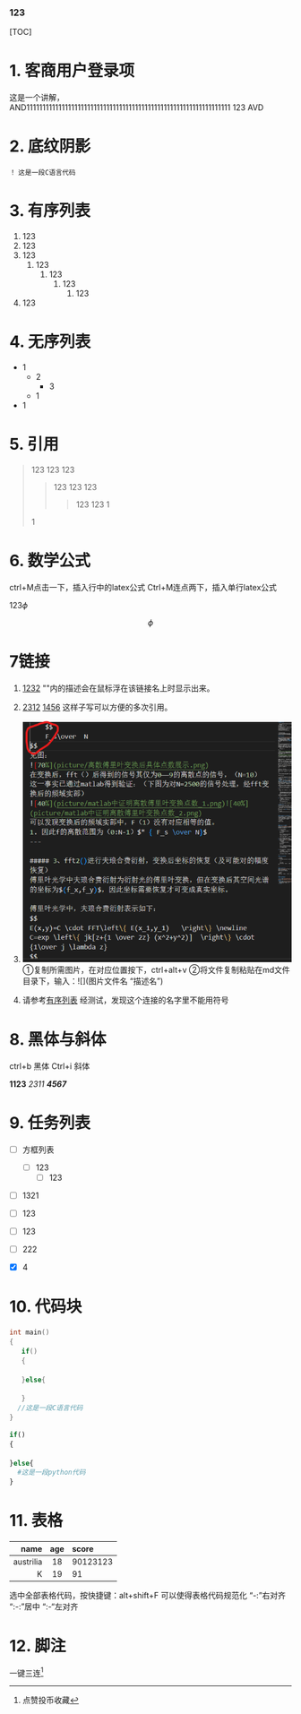 ### 123


[TOC]


# 1. 客商用户登录项
这是一个讲解，   
    AND1111111111111111111111111111111111111111111111111111111111111111
    123
    AVD   
# 2. 底纹阴影
`！`
`这是一段C语言代码`

# 3. 有序列表

1. 123
2. 123
3. 123
   1. 123
      1. 123
         1. 123
            1. 123
4. 123

# 4. 无序列表

- 1
  - 2
    - 3
  - 1
- 1


# 5. 引用

>123
123
123
>>123
123
123
>>>123
123
>>1
>
>1
 
# 6. 数学公式

ctrl+M点击一下，插入行中的latex公式
Ctrl+M连点两下，插入单行latex公式

123$\phi$

$$
\phi
$$

# 7链接

1. [1232](http://www.baidu.com "一个搜索引擎")
  ""内的描述会在鼠标浮在该链接名上时显示出来。

2. [2312][id]
  [1456][id]
  这样子写可以方便的多次引用。

  [id]: http://www.baidu.com "一个搜索引擎double"

3. ![](picture/latex公式插入符号对齐对比_1.png "一个截图，嘿嘿")
  ①复制所需图片，在对应位置按下，ctrl+alt+v
  ②将文件复制粘贴在md文件目录下，输入：![](图片文件名 “描述名”)

4. 请参考[有序列表](#7链接)
  经测试，发现这个连接的名字里不能用符号

# 8. 黑体与斜体
ctrl+b       黑体
Ctrl+i          斜体

**1123**
*2311*
***4567***

# 9. 任务列表

- [ ] 方框列表
  - [ ] 123
    - [ ] 123
- [ ] 1321
- [ ] 123
- [ ] 123
- [ ] 222
- [x] 4


# 10. 代码块

```c
int main()
{
   if()
   {

   }else{

   }
  //这是一段C语言代码
}

```
```python
if()
{

}else{
  #这是一段python代码
}

```
# 11. 表格

|      name |  age  | score    |
| --------: | :---: | :------- |
| austrilia |  18   | 90123123 |
|         K |  19   | 91       |

选中全部表格代码，按快捷键：alt+shift+F      可以使得表格代码规范化
“-:”右对齐
“:-:”居中
“:-“左对齐

# 12. 脚注

一键三连[^1]

[^1]:点赞投币收藏


